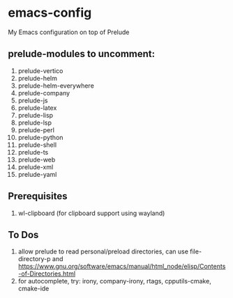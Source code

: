 # emacs-config
My Emacs configuration on top of Prelude

## prelude-modules to uncomment:

1. prelude-vertico
1. prelude-helm
1. prelude-helm-everywhere
1. prelude-company
1. prelude-js
1. prelude-latex
1. prelude-lisp
1. prelude-lsp
1. prelude-perl
1. prelude-python
1. prelude-shell
1. prelude-ts
1. prelude-web
1. prelude-xml
1. prelude-yaml

## Prerequisites

1. wl-clipboard (for clipboard support using wayland)

## To Dos

1. allow prelude to read personal/preload directories, can use file-directory-p and https://www.gnu.org/software/emacs/manual/html_node/elisp/Contents-of-Directories.html
1. for autocomplete, try:  irony, company-irony, rtags, cpputils-cmake, cmake-ide
